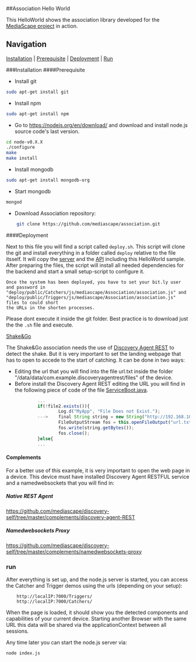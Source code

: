 ##Association Hello World

This HelloWorld shows the association library developed for the [MediaScape project](http://mediascapeproject.eu/) in action.

## Navigation
[Installation][] | [Prerequisite][] | [Deployment][]  | [Run][]

###Installation
####Prerequisite
* Install git
```sh
sudo apt-get install git
```
* Install npm
```sh
sudo apt-get install npm
```
* Go to https://nodejs.org/en/download/ and download and install node.js source code's last version.

```sh
cd node-v0.X.X
./configure
make
make install
```
* Install mongodb
```sh
sudo apt-get install mongodb-org
```
* Start mongodb
```sh
mongod
```
* Download Association repository:
```sh
    git clone https://github.com/mediascape/association.git
```

####Deployment

Next to this file you will find a script called `deploy.sh`.
This script will clone the git and install everything in a folder called `deploy` relative to the file itsself. It will copy the [server](../Server) and the [API](../API) including this HelloWorld sample. After preparing the files, the script will install all needed dependencies for the backend and start a small setup-script to configure it.
```
Once the system has been deployed, you have to set your bit.ly user and password in
"deploy/public/Catchers/js/mediascape/Association/association.js" and
"deploy/public/Triggers/js/mediascape/Association/association.js" files to could short
the URLs in the shorten processes.
```
Please dont execute it inside the git folder. Best practice is to download just the the `.sh` file and execute.

[Shake&Go](https://github.com/mediascape/association/tree/master/API/mediascape/Association)

The Shake&Go association needs the use of [Discovery Agent REST](https://github.com/mediascape/discovery-self/tree/master/complements/discovery-agent-REST) to detect the shake. But it is very important to set the landing webpage that has to open to accede to the start of catching. It can be done in two ways:
* Editing the url that you will find into the file url.txt inside the folder "/data/data/com.example.discoveryagentrest/files" of the device.
* Before install the Discovery Agent REST editing the URL you will find in the following piece of code of the file [ServiceBoot.java](https://github.com/mediascape/discovery-self/blob/master/complements/discovery-agent-REST/discovery-agent-REST-android/src/com/example/discoveryagentrest/ServiceBoot.java).
```javascript
            ...
            if(!file2.exists()){
		    	 	Log.d("MyApp", "File Does not Exist.");
		    --->	final String string = new String("http://192.168.10.21:7000/Catchers/");  
		    	 	FileOutputStream fos = this.openFileOutput("url.txt", Context.MODE_PRIVATE);
		    	 	fos.write(string.getBytes());
		    	 	fos.close();
			}else{
            ...
```
#### Complements

For a better use of this example, it is very important to open the web page in a device. This device must have installed Discovery Agent RESTFUL service and a namedwebsockets that you will find in:

##### Native REST Agent

https://github.com/mediascape/discovery-self/tree/master/complements/discovery-agent-REST

##### Namedwebsockets Proxy

https://github.com/mediascape/discovery-self/tree/master/complements/namedwebsockets-proxy

### run
After everything is set up, and the node.js server is started, you can access the Catcher and Trigger demos using the urls (depending on your setup): 
```
    http://localIP:7000/Triggers/
    http://localIP:7000/Catchers/

```
When the page is loaded, it should show you the detected components and capabilities of your current device.
Starting another Browser with the same URL this data will be shared via the applicationContext between all sessions.


Any time later you can start the node.js server via:

```bash
node index.js
```

[Installation]: #installation
[Prerequisite]: #prerequisite
[Deployment]: #deployment
[Run]: #run
